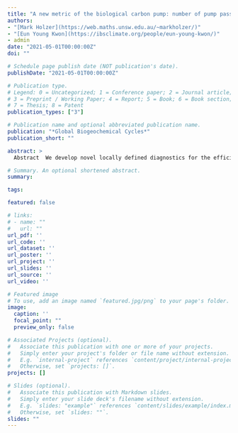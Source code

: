 ```yaml
---
title: "A new metric of the biological carbon pump: number of pump passages and its control on atmospheric pCO₂"
authors:
- "[Mark Holzer](https://web.maths.unsw.edu.au/~markholzer/)"
- "[Eun Young Kwon](https://ibsclimate.org/people/eun-young-kwon/)" 
- admin
date: "2021-05-01T00:00:00Z"
doi: ""

# Schedule page publish date (NOT publication's date).
publishDate: "2021-05-01T00:00:00Z"

# Publication type.
# Legend: 0 = Uncategorized; 1 = Conference paper; 2 = Journal article;
# 3 = Preprint / Working Paper; 4 = Report; 5 = Book; 6 = Book section;
# 7 = Thesis; 8 = Patent
publication_types: ["3"]

# Publication name and optional abbreviated publication name.
publication: "*Global Biogeochemical Cycles*"
publication_short: ""

abstract: >
  Abstract 	We develop novel locally defined diagnostics for the efficiency of the ocean's biological pump by tracing carbon throughout its lifetime in the ocean from gas injection to outgassing and counting the number of passages through the soft-tissue and carbonate pumps. These diagnostics reveal that the biological pump's key controls on atmospheric pCO<sub>2</sub> are the mean number of lifetime pump passages per dissolved inorganic carbon (DIC) molecule at the surface and the mean aphotic sequestration time of regenerated DIC. We apply our diagnostics to an observationally constrained carbon-cycle model that features spatially varying stoichiometric ratios and is embedded in a data-assimilated global ocean circulation. We find that for the present-day ocean an average of 44±4% of DIC in a given water parcel makes at least one lifetime passage through the soft tissue pump, and about 4% makes at least one passage through the carbonate pump. The global mean number of lifetime pump passages per molecule, including the fraction with zero passages, is *N*<sub>soft</sub>=0.65±0.08 and *N*<sub>carb</sub>≈0.04 for the soft-tissue and carbonate pumps. Using idealized perturbations to sweep out a sequence of states ranging from zero biological activity (pCO<sub>2</sub><sup>atm</sup>=493±1 ppmv) to complete surface nutrient depletion (pCO<sub>2</sub><sup>atm</sup>=207±1 ppmv), we find that fractional changes in pCO<sub>2</sub><sup>atm</sup> are dominated by fractional changes in the number of soft-tissue pump passages. At complete surface nutrient depletion, the mean fraction of DIC that has at least one lifetime passage through the soft-tissue pump increases to 69±5% with *N*<sub>soft</sub>=1.6±0.3.

# Summary. An optional shortened abstract.
summary: 

tags:

featured: false

# links:
# - name: ""
#   url: ""
url_pdf: ''
url_code: ''
url_dataset: ''
url_poster: ''
url_project: ''
url_slides: ''
url_source: ''
url_video: ''

# Featured image
# To use, add an image named `featured.jpg/png` to your page's folder. 
image:
  caption: ''
  focal_point: ""
  preview_only: false

# Associated Projects (optional).
#   Associate this publication with one or more of your projects.
#   Simply enter your project's folder or file name without extension.
#   E.g. `internal-project` references `content/project/internal-project/index.md`.
#   Otherwise, set `projects: []`.
projects: []

# Slides (optional).
#   Associate this publication with Markdown slides.
#   Simply enter your slide deck's filename without extension.
#   E.g. `slides: "example"` references `content/slides/example/index.md`.
#   Otherwise, set `slides: ""`.
slides: ""
---
```




